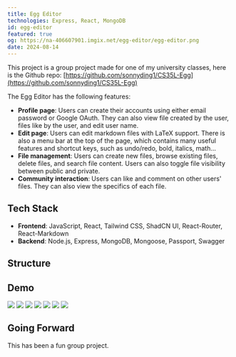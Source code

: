 ```yaml
---
title: Egg Editor
technologies: Express, React, MongoDB
id: egg-editor
featured: true
og: https://na-406607901.imgix.net/egg-editor/egg-editor.png
date: 2024-08-14
---
```

This project is a group project made for one of my university classes, here is the Github repo: [https://github.com/sonnyding1/CS35L-Egg](https://github.com/sonnyding1/CS35L-Egg)

The Egg Editor has the following features:

- **Profile page**: Users can create their accounts using either email password or Google OAuth. They can also view file created by the user, files like by the user, and edit user name.
- **Edit page**: Users can edit markdown files with LaTeX support. There is also a menu bar at the top of the page, which contains many useful features and shortcut keys, such as undo/redo, bold, italics, math...
- **File management**: Users can create new files, browse existing files, delete files, and search file content. Users can also toggle file visibility between public and private.
- **Community interaction**: Users can like and comment on other users' files. They can also view the specifics of each file.


## Tech Stack

- **Frontend**: JavaScript, React, Tailwind CSS, ShadCN UI, React-Router, React-Markdown
- **Backend**: Node.js, Express, MongoDB, Mongoose, Passport, Swagger

## Structure

## Demo

![](https://na-406607901.imgix.net/egg-editor/demo-1.png)
![](https://na-406607901.imgix.net/egg-editor/demo-2.png)
![](https://na-406607901.imgix.net/egg-editor/demo-3.png)
![](https://na-406607901.imgix.net/egg-editor/demo-4.png)
![](https://na-406607901.imgix.net/egg-editor/demo-5.png)
![](https://na-406607901.imgix.net/egg-editor/demo-6.png)
![](https://na-406607901.imgix.net/egg-editor/demo-7.png)

## Going Forward

This has been a fun group project. 